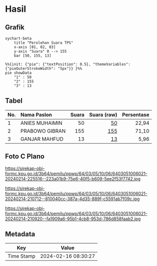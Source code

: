# Hasil

## Grafik

```mermaid
xychart-beta
    title "Perolehan Suara TPS"
    x-axis [01, 02, 03]
    y-axis "Suara" 0 --> 155
    bar [50, 155, 13]
```

```mermaid
%%{init: {"pie": {"textPosition": 0.5}, "themeVariables": {"pieOuterStrokeWidth": "5px"}} }%%
pie showData
    "1" : 50
    "2" : 155
    "3" : 13
```

## Tabel

| No. | Nama Paslon    | Suara | Suara (raw) | Persentase |
|:--- |:-------------- | -----:| -----------:| ----------:|
| 1   | ANIES MUHAIMIN | 50    | [50][p-1]   | 22,94      |
| 2   | PRABOWO GIBRAN | 155   | [155][p-2]  | 71,10      |
| 3   | GANJAR MAHFUD  | 13    | [13][p-3]   | 5,96       |


[p-1]: https://github.com/gigit-pemilu/pemilu-2024-64-kalimantan-timur/blob/main/pilpres/hitung-suara/sub/64-kalimantan-timur/sub/03-berau/sub/05-tanjung-redeb/sub/1006-gayam/sub/021-tps/sub/paslon-1.txt
[p-2]: https://github.com/gigit-pemilu/pemilu-2024-64-kalimantan-timur/blob/main/pilpres/hitung-suara/sub/64-kalimantan-timur/sub/03-berau/sub/05-tanjung-redeb/sub/1006-gayam/sub/021-tps/sub/paslon-2.txt
[p-3]: https://github.com/gigit-pemilu/pemilu-2024-64-kalimantan-timur/blob/main/pilpres/hitung-suara/sub/64-kalimantan-timur/sub/03-berau/sub/05-tanjung-redeb/sub/1006-gayam/sub/021-tps/sub/paslon-3.txt

## Foto C Plano

https://sirekap-obj-formc.kpu.go.id/3b64/pemilu/ppwp/64/03/05/10/06/6403051006021-20240214-225516--223a01b9-75e6-40f5-b609-5ee2f53f7742.jpg

https://sirekap-obj-formc.kpu.go.id/3b64/pemilu/ppwp/64/03/05/10/06/6403051006021-20240214-210712--810040cc-387a-4d35-889f-c5591ab7f09c.jpg

https://sirekap-obj-formc.kpu.go.id/3b64/pemilu/ppwp/64/03/05/10/06/6403051006021-20240214-210920--fa1909a6-95b1-4cb8-953d-786d858faab2.jpg


## Metadata

| Key        | Value               |
| ---------- | ------------------- |
| Time Stamp | 2024-02-16 08:30:27 |



